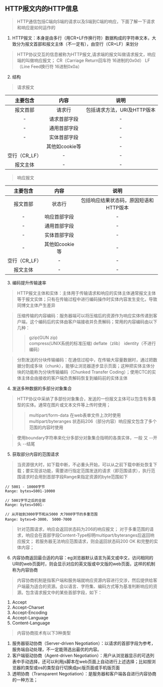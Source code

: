 ## HTTP报文内的HTTP信息

> HTTP通信包括C端向S端的请求以及S端到C端的响应，下面了解一下请求和响应是如何运作的

1. HTTP报文：本身是由多行（用CR+LF作换行符）数据构成的字符串文本，大致分为报文首部和报文主体（不一定有），由空行（CR+LF）来划分
 > HTTP协议交互的信息被称为HTTP报文,请求端的报文叫做请求报文，响应端的叫做响应报文；
 > CR（Carriage Return回车符 16进制的0x0d）
 > LF（Line Feed换行符 16进制0x0a）

2. 结构
> 请求报文

|  主要包含 | 内容 | 说明 |
| :----: | :---: | :----: |
| 报文首部 | 请求行 | 包括请求方法，URI及HTTP版本 |
| - | 请求首部字段 | - |
| - | 通用首部字段 | - |
| - | 实体首部字段 | - |
| | 其他如cookie等 | - |
| 空行（CR_LF） | - | - |
| 报文主体 | - | - |

> 响应报文

|  主要包含 | 内容 | 说明 |
| :----: | :---: | :----: |
| 报文首部 | 状态行 | 包括响应结果状态码，原因短语和HTTP版本 |
| - | 响应首部字段 | - |
| - | 通用首部字段 | - |
| - | 实体首部字段 | - |
| - | 其他如cookie等 | - |
| 空行（CR_LF） | - | - |
| 报文主体 | - | - |

3. 编码提升传输速率

> HTTP报文主体和实体：主体用于传输请求和响应的实体主体通常报文主体等于报文实体；只有在传输过程中进行编码操作时实体内容发生变化，导致同博文主体产生差异

> 压缩传输的内容编码：服务器端可以将压缩后的资源作为响应实体传递到客户端，这个编码后的实体由客户端接收并负责解码；常用的内容编码由以下几种：
> > gzip(GUN zip)  
> > compress(UNIX系统的标准压缩)
> > deflate（zlib）
> > identity（不进行编码）

> 分割发送的分块传输编码：在通信过程中，在传输大容量数据时，通过把数据分割成多块（chunk），能够让浏览器逐步显示页面；这种把实体主体分块的功能称为分块传输编码（Chunked Transfer Coding）；使用CTC的实体主体会由接收的客户端负责解码恢复到编码前的实体主体

4. 发送多种数据的多部分对象集合

> HTTP协议中采纳了多部份对象集合，发送的一份报文主体可以包含有多类型的实体。通常在图片或文本文件等上传时使用；
> > multipart/form-data  在web表单文件上次时使用
> > multipart/byteranges 状态码206（部分内容）响应报文包含了多个范围的内容时使用

> 使用boundary字符串来化分多部分对象集合指明的各类实体，一般 又 --开头  --结尾 

5. 获取部分内容的范围请求

> 当资源很大时，如下载中断，不必重头开始，可以从之前下载中断处恢复下载；要实现该功能，需要进行指定范围发送的请求（即范围请求），执行范围请求时会用到首部字段Range来指定资源的byte范围如下
```
// 5001 - 10000字节
Range: bytes=5001-10000

// 5001字节之后的全部
Range: bytes=5001-

// 从开始到3000字节和从5000 大7000字节的多重范围
Range: bytes=0-3000， 5000-7000
```
> 针对范围请求，响应会返回状态码为206的响应报文；
> 对于多重范围的请求，响应会在首部字段Content-Type标明multipart/byteranges后返回响应报文；
> 若服务器无法响应范围请求，则会返回状态码200 OK 和完整的实体内容；

6. 内容协商返回最合适的内容：eg浏览器默认语言为英文或中文，访问相同的URI的web页面时，则会显示对应的英文版或中文版的web页面，这样的机制称为内容协商
> 内容协商机制是指客户端和服务端就响应资源内容进行交涉，然后提供给客户端最为适合的资源。会以语言、字符集、编码方式等为基准判断响应的资源。包含请求报文中的某些首部字段，如下：
1. Accept
2. Accept-Charset
3. Accept-Encoding
4. Accept-Language
5. Content-Language

> 内容协商技术有以下3种类型
1. 服务器驱动协商（Server-driven Negotiation）：以请求的首部字段为参考，服务端自动处理，不一定能筛选出最优的内容。
2. 客户端驱动协商（Agent-driven Negotiation）：用户从浏览器显示的可选列表中手动选择，还可以利用js脚本在web页面上自动进行上述选择；比如按浏览器的类型或os的类型自行切换成pc版页面或手机版页面
3. 透明协商（Transparent Negotiation）：是服务器和客户端各自进行内容协商的一种方法；












